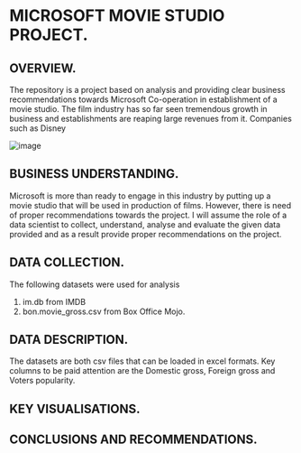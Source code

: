 # MICROSOFT MOVIE STUDIO PROJECT.

## OVERVIEW.

The repository is a project based on analysis and providing clear business recommendations towards  Microsoft Co-operation in establishment of a movie studio. 
The film industry has so far seen tremendous growth in business and establishments are reaping large revenues from it. Companies such as Disney 

![image](https://user-images.githubusercontent.com/110450673/187027776-183b2e9f-dfdd-4336-8209-71eaeb5ba2d9.png)

## BUSINESS UNDERSTANDING.
Microsoft is more than ready to engage in this industry by putting up a movie studio that will be used in production of films. However, there is need of proper recommendations towards the project. I will assume the role of a data scientist to collect, understand, analyse and evaluate the given data provided and as a result
provide proper recommendations on the project.

## DATA COLLECTION.
The following datasets were used for analysis
1. im.db from IMDB
2. bon.movie_gross.csv from Box Office Mojo.

## DATA DESCRIPTION.
The datasets are both csv files that can be loaded in excel formats.
Key columns to be paid attention are the Domestic gross, Foreign gross and Voters popularity.

## KEY VISUALISATIONS.

## CONCLUSIONS AND RECOMMENDATIONS.
